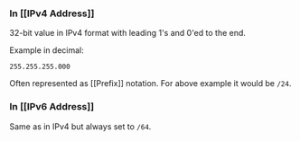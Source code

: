 ### In [[IPv4 Address]]
32-bit value in IPv4 format with leading 1's and 0'ed to the end.

Example in decimal:
```
255.255.255.000
```

Often represented as [[Prefix]] notation. For above example it would be `/24`.

### In [[IPv6 Address]]
Same as in IPv4 but always set to `/64`.
